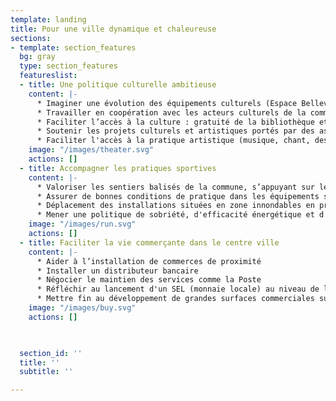 ```yaml
---
template: landing
title: Pour une ville dynamique et chaleureuse
sections:
- template: section_features
  bg: gray
  type: section_features
  featureslist:
  - title: Une politique culturelle ambitieuse
    content: |-
      * Imaginer une évolution des équipements culturels (Espace Bellevue, bibliothèque, scènes extérieures comme le Vallon, ...) : regroupement, agrandissement, création de lieux dédiés à de nouvelles pratiques…
      * Travailler en coopération avec les acteurs culturels de la commune, du Vignoble et du département (collaborations avec la Garenne Lemot)
      * Faciliter l’accès à la culture : gratuité de la bibliothèque et de l’accès aux salles d’activité pour les associations, aides financières aux activités sur les communes limitrophes lorsque l’offre n’existe pas à Gétigné (Ecole de musique, arts plastiques…), soutien aux déplacements (co-voiturage)
      * Soutenir les projets culturels et artistiques portés par des associations ou des artistes (résidences)
      * Faciliter l'accès à la pratique artistique (musique, chant, dessin, art de rue)
    image: "/images/theater.svg"
    actions: []
  - title: Accompagner les pratiques sportives
    content: |-
      * Valoriser les sentiers balisés de la commune, s’appuyant sur les vallées de la Sèvre et de la Moine, pour un ensemble de pratiques (pédestre, cycliste...)
      * Assurer de bonnes conditions de pratique dans les équipements sportifs et une bonne coordination entre les différents utilisateurs (associations, écoles…)
      * Déplacement des installations situées en zone innondables en priorité le terrain de football synthétique présentant un risque avéré de pollution ([cf. étude de l'Agence nationale de sécurité sanitaire de l’alimentation, de l’environnement et du travail](https://www.anses.fr/fr/system/files/CONSO2018SA0033.pdf))
      * Mener une politique de sobriété, d'efficacité énergétique et d'alimentation à 100% en énergie renouvelable et locale des bâtiments, véhicules communaux et éclairage public 👉&nbsp;[Télécharger la fiche détaillée](https://www.pacte-transition.org/upload/communecter/poi/5cbf2d3c40bb4efb4bfddf88/file/VFft3.pdf).
    image: "/images/run.svg"
    actions: []
  - title: Faciliter la vie commerçante dans le centre ville
    content: |-
      * Aider à l’installation de commerces de proximité
      * Installer un distributeur bancaire
      * Négocier le maintien des services comme la Poste
      * Réfléchir au lancement d'un SEL (monnaie locale) au niveau de la commune ou de la communauté de commune
      * Mettre fin au développement de grandes surfaces commerciales sur le territoire. 👉&nbsp;[Télécharger la fiche](https://www.pacte-transition.org/upload/communecter/poi/5ccc300740bb4e5a727b23d1/file/VFft9.pdf)
    image: "/images/buy.svg"
    actions: []


    
  section_id: ''
  title: ''
  subtitle: ''

---
```

